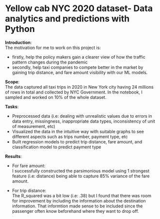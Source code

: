 # Yellow cab NYC 2020 dataset- Data analytics and predictions with Python

__Introduction__:<br>
The motivation for me to work on this project is:<br>
+ firstly, help the policy makers gain a clearer view of how the traffic pattern changes during the pandemic 
+ secondly, help taxi companies to compete better in the market by gaining trip distance, and fare amount visibility with our ML models. 

__Scope__: <br>
The data captured all taxi trips in 2020 in New York city having 24 millions of rows in total and collected by NYC Government. In the notebook, I sampled and worked on 10% of the whole dataset. 

__Tasks__:<br>
+ Preprocessed data (i.e: dealing with unrealistic values due to errors in data entry,  missingness, inappropriate data types,  inconsistency of unit of measurement, etc)
+ Visualized the data in the intuitive way with suitable graphs to see different aspects such as trips number, payment type, etc
+ Built regression models to predict trip distance, fare amount, and classification model to predict payment type

__Results__:<br>
+ For fare amount:<br> 
I successfully constructed the parsimonious model using 1 strongest feature (i.e: distance) being able to capture 85% variance of the fare amount. 

+ For trip distance:<br>
The R_squared was a bit low  (i.e: .38) but I found that there was room for improvement by including the information about  the destination information. That informtion made sense to be included since the passenger often know beforehand where they want to drop off.
